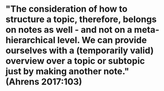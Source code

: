 # "The consideration of how to structure a topic, therefore, belongs on notes as well - and not on a meta-hierarchical level. We can provide ourselves with a (temporarily valid) overview over a topic or subtopic just by making another note." (Ahrens 2017:103)